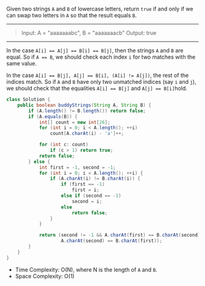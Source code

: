 Given two strings `A` and `B` of lowercase letters, return `true` if and only if we can swap two letters in `A` so that the result equals `B`.

---

> Input: A = "aaaaaaabc", B = "aaaaaaacb"
> Output: true

---

In the case `A[i] == A[j] == B[i] == B[j]`, then the strings `A` and `B` are equal. So if `A == B`, we should check each index `i` for two matches with the same value.

In the case `A[i] == B[j], A[j] == B[i], (A[i] != A[j])`, the rest of the indices match. So if `A` and `B` have only two unmatched indices (say `i` and `j`), we should check that the equalities `A[i] == B[j]` and `A[j] == B[i]`hold.

```java
class Solution {
    public boolean buddyStrings(String A, String B) {
        if (A.length() != B.length()) return false;
        if (A.equals(B)) {
            int[] count = new int[26];
            for (int i = 0; i < A.length(); ++i)
                count[A.charAt(i) - 'a']++;

            for (int c: count)
                if (c > 1) return true;
            return false;
        } else {
            int first = -1, second = -1;
            for (int i = 0; i < A.length(); ++i) {
                if (A.charAt(i) != B.charAt(i)) {
                    if (first == -1)
                        first = i;
                    else if (second == -1)
                        second = i;
                    else
                        return false;
                }
            }

            return (second != -1 && A.charAt(first) == B.charAt(second) &&
                    A.charAt(second) == B.charAt(first));
        }
    }
}
```

- Time Complexity: O(N), where N is the length of `A` and `B`.
- Space Complexity: O(1)
